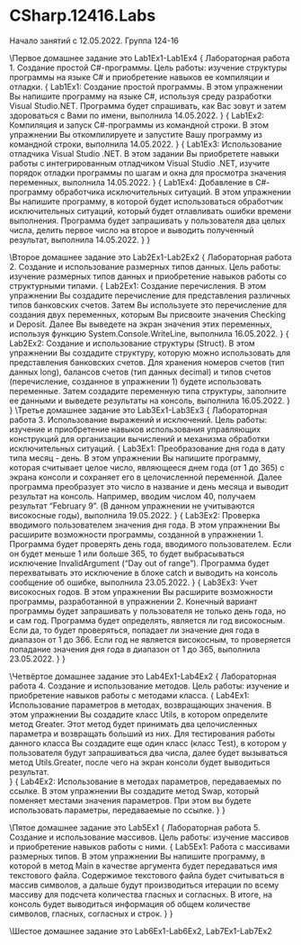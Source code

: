 # CSharp.12416.Labs
Начало занятий с 12.05.2022. Группа 124-16 
  
\\Первое домашнее задание это Lab1Ex1-Lab1Ex4
  {
  Лабораторная работа 1. Создание простой C#-программы.
  Цель работы: изучение структуры программы на языке C# и приобретение навыков ее компиляции и отладки.
    {
    Lab1Ex1: Создание простой программы.
    В этом упражнении Вы напишите программу на языке C#, используя среду разработки Visual Studio.NET. Программа будет спрашивать, как Вас зовут и затем здороваться с Вами по имени, выполнила 14.05.2022.
    }
    {
    Lab1Ex2: Компиляция и запуск C#-программы из командной строки.
    В этом упражнении Вы откомпилируете и запустите Вашу программу из командной строки, выполнила 14.05.2022.
    }
    {
    Lab1Ex3: Использование отладчика Visual Studio .NET.
    В этом задании Вы приобретете навыки работы с интегрированным отладчиком Visual Studio .NET, изучите порядок отладки программы по шагам и окна для просмотра значения переменных, выполнила 14.05.2022.
    }
    {
    Lab1Ex4: Добавление в C#-программу обработчика исключительных ситуаций.
    В этом упражнении Вы напишите программу, в которой будет использоваться обработчик исключительных ситуаций, который будет отлавливать ошибки времени выполнения. Программа будет запрашивать у пользователя два целых числа, делить первое число на второе и выводить полученный результат, выполнила 14.05.2022.
    }
  }
  
  \\Второе домашнее задание это Lab2Ex1-Lab2Ex2
  {
  Лабораторная работа 2. Создание и использование размерных типов данных.
  Цель работы: изучение размерных типов данных и приобретение навыков работы со структурными типами.
    {
    Lab2Ex1: Создание перечисления.
    В этом упражнении Вы создадите перечисление для представления различных типов банковских счетов. Затем Вы используете это перечисление для создания двух переменных, которым Вы присвоите значения Checking и Deposit. Далее Вы выведете на экран значения этих переменных, используя функцию System.Console.WriteLine, выполнила 16.05.2022.
    }
    {
    Lab2Ex2: Создание и использование структуры (Struct).
    В этом упражнении Вы создадите структуру, которую можно использовать для представления банковских счетов. Для хранения номеров счетов (тип данных long), балансов счетов (тип данных decimal) и типов счетов (перечисление, созданное в упражнении 1) будете использовать переменные. Затем создадите переменную типа структуры, заполните ее данными и выведете результаты на консоль, выполнила 16.05.2022.
    }
  }
  \\Третье домашнее задание это Lab3Ex1-Lab3Ex3
  {
  Лабораторная работа 3. Использование выражений и исключений.
  Цель работы: изучение и приобретение навыков использования управляющих конструкций для организации вычислений и механизма обработки исключительных ситуаций.
    {
    Lab3Ex1: Преобразование дня года в дату типа месяц - день.
    В этом упражнении Вы напишите программу, которая считывает целое число, являющееся днем года (от 1 до 365) с экрана консоли и сохраняет его в целочисленной переменной. Далее программа преобразует это число в название и день месяца и выводит результат на консоль. Например, вводим числом 40, получаем результат “February 9”. (В данном упражнении не учитываются високосные годы), выполнила 19.05.2022.
    }
    {
    Lab3Ex2: Проверка вводимого пользователем значения дня года.
    В этом упражнении Вы расширите возможности программы, созданной в упражнении 1.  Программа будет проверять день года, вводимого пользователем. Если он будет меньше 1 или больше 365, то будет выбрасываться исключение InvalidArgument (“Day out of range”). Программа будет перехватывать это исключение в блоке catch и выводить на консоль сообщение об ошибке, выполнила 23.05.2022.
    }
    {
    Lab3Ex3: Учет високосных годов.
    В этом упражнении Вы расширите возможности программы, разработанной в упражнении 2. Конечный вариант программы будет запрашивать у пользователя не только день года, но и сам год. Программа будет определять, является ли год високосным. Если да, то будет проверяться, попадает ли значение дня года в диапазон от 1 до 366. Если год не является високосным, то проверяется попадание значения дня года в диапазон от 1 до 365, выполнила 23.05.2022.
    }
  }

  \\Четвёртое домашнее задание это Lab4Ex1-Lab4Ex2
  {
  Лабораторная работа 4. Создание и использование методов.
  Цель работы: изучение и приобретение навыков работы с методами класса.
    {
    Lab4Ex1: Использование параметров в методах, возвращающих значения.
    В этом упражнении Вы создадите класс Utils, в котором определите метод Greater. Этот метод будет принимать два целочисленных параметра и возвращать больший из них.
Для тестирования работы данного класса Вы создадите еще один класс (класс Test), в котором у пользователя будут запрашиваться два числа, далее будет вызываться метод Utils.Greater, после чего на экран консоли будет выводиться результат.  
    }
    {
    Lab4Ex2: Использование в методах параметров, передаваемых по ссылке.
    В этом упражнении Вы создадите метод Swap, который поменяет местами значения параметров. При этом вы будете использовать параметры, передаваемые по ссылке.
    }
  }

  \\Пятое домашнее задание это Lab5Ex1
  {
  Лабораторная работа 5. Создание и использование массивов.
  Цель работы: изучение массивов и приобретение навыков работы с ними.
    {
    Lab5Ex1: Работа с массивами размерных типов.
    В этом упражнении Вы напишите программу, в которой в метод Main в качестве аргумента будет передаваться имя текстового файла. Содержимое текстового файла будет считываться в массив символов, а дальше будут производиться итерации по всему массиву для подсчета количества гласных и согласных. В итоге, на консоль будет выводиться информация об общем количестве символов, гласных, согласных и строк.
    }
  }

  \\Шестое домашнее задание это Lab6Ex1-Lab6Ex2, Lab7Ex1-Lab7Ex2


